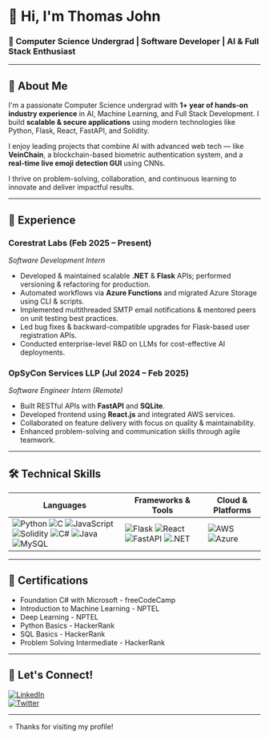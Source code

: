 # 👋 Hi, I'm Thomas John

### 🚀 Computer Science Undergrad | Software Developer | AI & Full Stack Enthusiast

---

## 📝 About Me

I'm a passionate Computer Science undergrad with **1+ year of hands-on industry experience** in AI, Machine Learning, and Full Stack Development. I build **scalable & secure applications** using modern technologies like Python, Flask, React, FastAPI, and Solidity.

I enjoy leading projects that combine AI with advanced web tech — like **VeinChain**, a blockchain-based biometric authentication system, and a **real-time live emoji detection GUI** using CNNs.

I thrive on problem-solving, collaboration, and continuous learning to innovate and deliver impactful results.

---

## 💼 Experience

### Corestrat Labs (Feb 2025 – Present)  
*Software Development Intern*  
- Developed & maintained scalable **.NET** & **Flask** APIs; performed versioning & refactoring for production.  
- Automated workflows via **Azure Functions** and migrated Azure Storage using CLI & scripts.  
- Implemented multithreaded SMTP email notifications & mentored peers on unit testing best practices.  
- Led bug fixes & backward-compatible upgrades for Flask-based user registration APIs.  
- Conducted enterprise-level R&D on LLMs for cost-effective AI deployments.

### OpSyCon Services LLP (Jul 2024 – Feb 2025)  
*Software Engineer Intern (Remote)*  
- Built RESTful APIs with **FastAPI** and **SQLite**.  
- Developed frontend using **React.js** and integrated AWS services.  
- Collaborated on feature delivery with focus on quality & maintainability.  
- Enhanced problem-solving and communication skills through agile teamwork.

---

## 🛠️ Technical Skills

| Languages          | Frameworks & Tools               | Cloud & Platforms       |
|--------------------|---------------------------------|------------------------|
| ![Python](https://img.shields.io/badge/-Python-3776AB?logo=python&logoColor=white) ![C](https://img.shields.io/badge/-C-00599C?logo=c&logoColor=white) ![JavaScript](https://img.shields.io/badge/-JavaScript-F7DF1E?logo=javascript&logoColor=black) ![Solidity](https://img.shields.io/badge/-Solidity-363636?logo=solidity&logoColor=white) ![C#](https://img.shields.io/badge/-C%23-239120?logo=c-sharp&logoColor=white) ![Java](https://img.shields.io/badge/-Java-007396?logo=java&logoColor=white) ![MySQL](https://img.shields.io/badge/-MySQL-4479A1?logo=mysql&logoColor=white) | ![Flask](https://img.shields.io/badge/-Flask-000000?logo=flask&logoColor=white) ![React](https://img.shields.io/badge/-React-61DAFB?logo=react&logoColor=black) ![FastAPI](https://img.shields.io/badge/-FastAPI-009688?logo=fastapi&logoColor=white) ![.NET](https://img.shields.io/badge/-.NET-512BD4?logo=.net&logoColor=white) | ![AWS](https://img.shields.io/badge/-AWS-232F3E?logo=amazon-aws&logoColor=white) ![Azure](https://img.shields.io/badge/-Azure-0078D4?logo=microsoft-azure&logoColor=white) |

---


## 📜 Certifications

- Foundation C# with Microsoft - freeCodeCamp  
- Introduction to Machine Learning - NPTEL  
- Deep Learning - NPTEL  
- Python Basics - HackerRank  
- SQL Basics - HackerRank  
- Problem Solving Intermediate - HackerRank  

---

## 🤝 Let's Connect!

[![LinkedIn](https://img.shields.io/badge/-LinkedIn-0A66C2?logo=linkedin&logoColor=white&style=for-the-badge)](https://www.linkedin.com/in/thomasjohn3933/)  
[![Twitter](https://img.shields.io/badge/-Twitter-1DA1F2?logo=twitter&logoColor=white&style=for-the-badge)](https://x.com/ThomasJohn67097)  

---

⭐️ Thanks for visiting my profile!  
